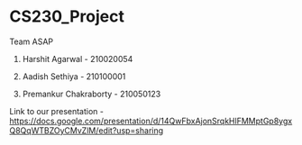 # CS230_Project

Team ASAP

1. Harshit Agarwal - 210020054

2. Aadish Sethiya - 210100001

3. Premankur Chakraborty - 210050123


Link to our presentation - https://docs.google.com/presentation/d/14QwFbxAjonSrqkHlFMMptGp8ygxQ8QqWTBZOyCMvZlM/edit?usp=sharing
